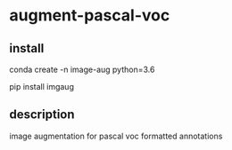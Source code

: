 # augment-pascal-voc
## install

conda create -n image-aug python=3.6

pip install  imgaug

## description

image augmentation for pascal voc formatted annotations